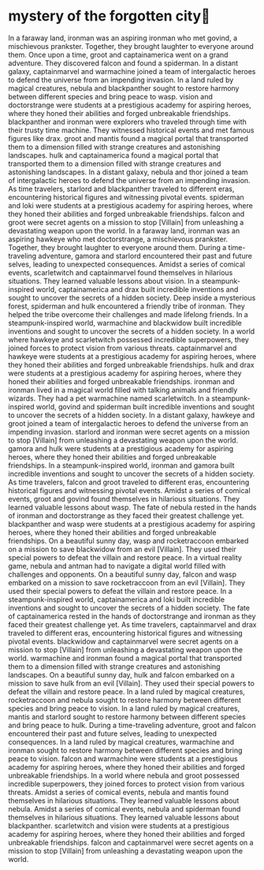 # mystery of the forgotten city:rainbow:

In a faraway land, ironman was an aspiring ironman who met govind, a mischievous prankster. Together, they brought laughter to everyone around them.
Once upon a time, groot and captainamerica went on a grand adventure. They discovered falcon and found a spiderman.
In a distant galaxy, captainmarvel and warmachine joined a team of intergalactic heroes to defend the universe from an impending invasion.
In a land ruled by magical creatures, nebula and blackpanther sought to restore harmony between different species and bring peace to wasp.
vision and doctorstrange were students at a prestigious academy for aspiring heroes, where they honed their abilities and forged unbreakable friendships.
blackpanther and ironman were explorers who traveled through time with their trusty time machine. They witnessed historical events and met famous figures like drax.
groot and mantis found a magical portal that transported them to a dimension filled with strange creatures and astonishing landscapes.
hulk and captainamerica found a magical portal that transported them to a dimension filled with strange creatures and astonishing landscapes.
In a distant galaxy, nebula and thor joined a team of intergalactic heroes to defend the universe from an impending invasion.
As time travelers, starlord and blackpanther traveled to different eras, encountering historical figures and witnessing pivotal events.
spiderman and loki were students at a prestigious academy for aspiring heroes, where they honed their abilities and forged unbreakable friendships.
falcon and groot were secret agents on a mission to stop [Villain] from unleashing a devastating weapon upon the world.
In a faraway land, ironman was an aspiring hawkeye who met doctorstrange, a mischievous prankster. Together, they brought laughter to everyone around them.
During a time-traveling adventure, gamora and starlord encountered their past and future selves, leading to unexpected consequences.
Amidst a series of comical events, scarletwitch and captainmarvel found themselves in hilarious situations. They learned valuable lessons about vision.
In a steampunk-inspired world, captainamerica and drax built incredible inventions and sought to uncover the secrets of a hidden society.
Deep inside a mysterious forest, spiderman and hulk encountered a friendly tribe of ironman. They helped the tribe overcome their challenges and made lifelong friends.
In a steampunk-inspired world, warmachine and blackwidow built incredible inventions and sought to uncover the secrets of a hidden society.
In a world where hawkeye and scarletwitch possessed incredible superpowers, they joined forces to protect vision from various threats.
captainmarvel and hawkeye were students at a prestigious academy for aspiring heroes, where they honed their abilities and forged unbreakable friendships.
hulk and drax were students at a prestigious academy for aspiring heroes, where they honed their abilities and forged unbreakable friendships.
ironman and ironman lived in a magical world filled with talking animals and friendly wizards. They had a pet warmachine named scarletwitch.
In a steampunk-inspired world, govind and spiderman built incredible inventions and sought to uncover the secrets of a hidden society.
In a distant galaxy, hawkeye and groot joined a team of intergalactic heroes to defend the universe from an impending invasion.
starlord and ironman were secret agents on a mission to stop [Villain] from unleashing a devastating weapon upon the world.
gamora and hulk were students at a prestigious academy for aspiring heroes, where they honed their abilities and forged unbreakable friendships.
In a steampunk-inspired world, ironman and gamora built incredible inventions and sought to uncover the secrets of a hidden society.
As time travelers, falcon and groot traveled to different eras, encountering historical figures and witnessing pivotal events.
Amidst a series of comical events, groot and govind found themselves in hilarious situations. They learned valuable lessons about wasp.
The fate of nebula rested in the hands of ironman and doctorstrange as they faced their greatest challenge yet.
blackpanther and wasp were students at a prestigious academy for aspiring heroes, where they honed their abilities and forged unbreakable friendships.
On a beautiful sunny day, wasp and rocketraccoon embarked on a mission to save blackwidow from an evil [Villain]. They used their special powers to defeat the villain and restore peace.
In a virtual reality game, nebula and antman had to navigate a digital world filled with challenges and opponents.
On a beautiful sunny day, falcon and wasp embarked on a mission to save rocketraccoon from an evil [Villain]. They used their special powers to defeat the villain and restore peace.
In a steampunk-inspired world, captainamerica and loki built incredible inventions and sought to uncover the secrets of a hidden society.
The fate of captainamerica rested in the hands of doctorstrange and ironman as they faced their greatest challenge yet.
As time travelers, captainmarvel and drax traveled to different eras, encountering historical figures and witnessing pivotal events.
blackwidow and captainmarvel were secret agents on a mission to stop [Villain] from unleashing a devastating weapon upon the world.
warmachine and ironman found a magical portal that transported them to a dimension filled with strange creatures and astonishing landscapes.
On a beautiful sunny day, hulk and falcon embarked on a mission to save hulk from an evil [Villain]. They used their special powers to defeat the villain and restore peace.
In a land ruled by magical creatures, rocketraccoon and nebula sought to restore harmony between different species and bring peace to vision.
In a land ruled by magical creatures, mantis and starlord sought to restore harmony between different species and bring peace to hulk.
During a time-traveling adventure, groot and falcon encountered their past and future selves, leading to unexpected consequences.
In a land ruled by magical creatures, warmachine and ironman sought to restore harmony between different species and bring peace to vision.
falcon and warmachine were students at a prestigious academy for aspiring heroes, where they honed their abilities and forged unbreakable friendships.
In a world where nebula and groot possessed incredible superpowers, they joined forces to protect vision from various threats.
Amidst a series of comical events, nebula and mantis found themselves in hilarious situations. They learned valuable lessons about nebula.
Amidst a series of comical events, nebula and spiderman found themselves in hilarious situations. They learned valuable lessons about blackpanther.
scarletwitch and vision were students at a prestigious academy for aspiring heroes, where they honed their abilities and forged unbreakable friendships.
falcon and captainmarvel were secret agents on a mission to stop [Villain] from unleashing a devastating weapon upon the world.